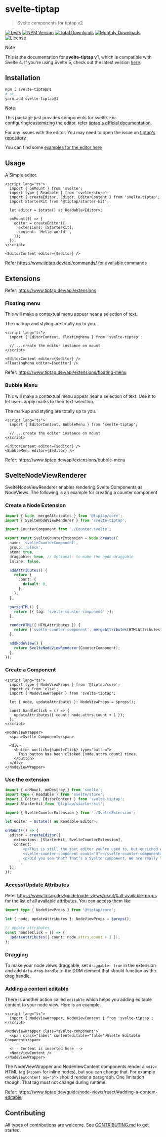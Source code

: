 # svelte-tiptap

> Svelte components for tiptap v2

[![Tests](https://github.com/sibiraj-s/svelte-tiptap/actions/workflows/tests.yml/badge.svg)](https://github.com/sibiraj-s/svelte-tiptap/actions/workflows/tests.yml)
[![NPM Version](https://badgen.net/npm/v/svelte-tiptap/1)](https://www.npmjs.com/package/svelte-tiptap)
[![Total Downloads](https://badgen.net/npm/dt/svelte-tiptap)](https://www.npmjs.com/package/svelte-tiptap)
[![Monthly Downloads](https://badgen.net/npm/dm/svelte-tiptap)](https://www.npmjs.com/package/svelte-tiptap)
[![License](https://badgen.net/npm/license/svelte-tiptap)](https://github.com/sibiraj-s/svelte-tiptap/blob/master/LICENSE)

> [!NOTE]
> This is the documentation for **svelte-tiptap v1**, which is compatible with Svelte 4.
> If you're using Svelte 5, check out the latest version [here](https://github.com/sibiraj-s/svelte-tiptap/?tab=readme-ov-file#svelte-tiptap).

## Installation

```bash
npm i svelte-tiptap@1
# or
yarn add svelte-tiptap@1
```

> [!NOTE]
> This package just provides components for svelte. For configuring/customizing the editor, refer [tiptap's official documentation](https://www.tiptap.dev/).

For any issues with the editor. You may need to open the issue on [tiptap's repository](https://github.com/ueberdosis/tiptap/issues)

You can find some [examples for the editor here](./src/routes/)

## Usage

A Simple editor.

```svelte
<script lang="ts">
  import { onMount } from 'svelte';
  import type { Readable } from 'svelte/store';
  import { createEditor, Editor, EditorContent } from 'svelte-tiptap';
  import StarterKit from '@tiptap/starter-kit';

  let editor = $state() as Readable<Editor>;

  onMount(() => {
    editor = createEditor({
      extensions: [StarterKit],
      content: `Hello world!`,
    });
  });
</script>

<EditorContent editor={$editor} />
```

Refer https://www.tiptap.dev/api/commands/ for available commands

## Extensions

Refer: https://www.tiptap.dev/api/extensions

### Floating menu

This will make a contextual menu appear near a selection of text.

The markup and styling are totally up to you.

```svelte
<script lang="ts">
  import { EditorContent, FloatingMenu } from 'svelte-tiptap';

  // ...create the editor instance on mount
</script>

<EditorContent editor={$editor} />
<FloatingMenu editor={$editor} />
```

Refer: https://www.tiptap.dev/api/extensions/floating-menu

### Bubble Menu

This will make a contextual menu appear near a selection of text. Use it to let users apply marks to their text selection.

The markup and styling are totally up to you.

```svelte
<script lang="ts">
  import { EditorContent, BubbleMenu } from 'svelte-tiptap';

  // ...create the editor instance on mount
</script>

<EditorContent editor={$editor} />
<BubbleMenu editor={$editor} />
```

Refer: https://www.tiptap.dev/api/extensions/bubble-menu

## SvelteNodeViewRenderer

SvelteNodeViewRenderer enables rendering Svelte Components as NodeViews. The following is an example for creating a counter component

### Create a Node Extension

```ts
import { Node, mergeAttributes } from '@tiptap/core';
import { SvelteNodeViewRenderer } from 'svelte-tiptap';

import CounterComponent from './Counter.svelte';

export const SvelteCounterExtension = Node.create({
  name: 'svelteCounterComponent',
  group: 'block',
  atom: true,
  draggable: true, // Optional: to make the node draggable
  inline: false,

  addAttributes() {
    return {
      count: {
        default: 0,
      },
    };
  },

  parseHTML() {
    return [{ tag: 'svelte-counter-component' }];
  },

  renderHTML({ HTMLAttributes }) {
    return ['svelte-counter-component', mergeAttributes(HTMLAttributes)];
  },

  addNodeView() {
    return SvelteNodeViewRenderer(CounterComponent);
  },
});
```

### Create a Component

```svelte
<script lang="ts">
  import type { NodeViewProps } from '@tiptap/core';
  import cx from 'clsx';
  import { NodeViewWrapper } from 'svelte-tiptap';

  let { node, updateAttributes }: NodeViewProps = $props();

  const handleClick = () => {
    updateAttributes({ count: node.attrs.count + 1 });
  };
</script>

<NodeViewWrapper>
  <span>Svelte Component</span>

  <div>
    <button onclick={handleClick} type="button">
      This button has been clicked {node.attrs.count} times.
    </button>
  </div>
</NodeViewWrapper>
```

### Use the extension

```ts
import { onMount, onDestroy } from 'svelte';
import type { Readable } from 'svelte/store';
import { Editor, EditorContent } from 'svelte-tiptap';
import StarterKit from '@tiptap/starter-kit';

import { SvelteCounterExtension } from './SvelteExtension';

let editor = $state() as Readable<Editor>;

onMount(() => {
  editor = createEditor({
    extensions: [StarterKit, SvelteCounterExtension],
    content: `
        <p>This is still the text editor you’re used to, but enriched with node views.</p>
        <svelte-counter-component count="0"></svelte-counter-component>
        <p>Did you see that? That’s a Svelte component. We are really living in the future.</p>
      `,
  });
});
```

### Access/Update Attributes

Refer https://www.tiptap.dev/guide/node-views/react/#all-available-props for the list of all available attributes. You can access them like

```ts
import type { NodeViewProps } from '@tiptap/core';

let { node, updateAttributes }: NodeViewProps = $props();

// update attributes
const handleClick = () => {
  updateAttributes({ count: node.attrs.count + 1 });
};
```

### Dragging

To make your node views draggable, set `draggable: true` in the extension and add `data-drag-handle` to the DOM element that should function as the drag handle.

### Adding a content editable

There is another action called `editable` which helps you adding editable content to your node view. Here is an example.

```svelte
<script lang="ts">
  import { NodeViewWrapper, NodeViewContent } from 'svelte-tiptap';
</script>

<NodeViewWrapper class="svelte-component">
  <span class="label" contenteditable="false">Svelte Editable Component</span>

  <!-- Content is inserted here -->
  <NodeViewContent />
</NodeViewWrapper>
```

The NodeViewWrapper and NodeViewContent components render a `<div>` HTML tag (`<span>` for inline nodes),
but you can change that. For example `<NodeViewContent as="p">` should render a paragraph.
One limitation though: That tag must not change during runtime.

Refer: https://www.tiptap.dev/guide/node-views/react/#adding-a-content-editable

## Contributing

All types of contributions are welcome. See [CONTRIBUTING.md](./.github/CONTRIBUTING.md) to get started.

